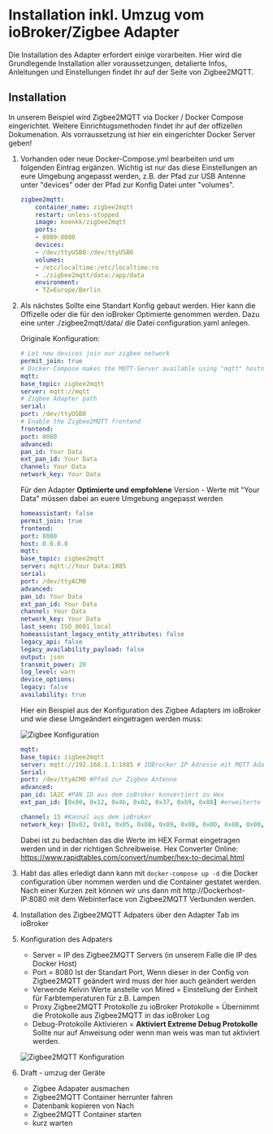 
# Installation inkl. Umzug vom ioBroker/Zigbee Adapter

Die Installation des Adapter erfordert einige vorarbeiten. 
Hier wird die Grundlegende Installation aller voraussetzungen, detalierte Infos, Anleitungen und Einstellungen findet ihr auf der Seite von Zigbee2MQTT.



## Installation

In unserem Beispiel wird Zigbee2MQTT via Docker / Docker Compose eingerichtet. Weitere Einrichtugsmethoden findet ihr auf der offizellen Dokumenation.
Als vorraussetzung ist hier ein eingerichter Docker Server geben!

1. Vorhanden oder neue Docker-Compose.yml bearbeiten und um folgenden Eintrag ergänzen.
    Wichtig ist nur das diese Einstellungen an eure Umgebung angepasst werden, z.B. der Pfad zur USB Antenne unter "devices" oder der Pfad zur Konfig Datei unter "volumes".

    ```yml
    zigbee2mqtt:
        container_name: zigbee2mqtt
        restart: unless-stopped
        image: koenkk/zigbee2mqtt
        ports:
        - 8080:8080
        devices:
        - /dev/ttyUSB0:/dev/ttyUSB0
        volumes:
        - /etc/localtime:/etc/localtime:ro
        - ./zigbee2mqtt/data:/app/data
        environment:
        - TZ=Europe/Berlin
    ```

2. Als nächstes Sollte eine Standart Konfig gebaut werden.
   Hier kann die Offizelle oder die für den ioBroker Optimierte genommen werden.
   Dazu eine unter ./zigbee2mqtt/data/ die Datei configuration.yaml anlegen.

   Originale Konfiguration:

   ```yml
   # Let new devices join our zigbee network
   permit_join: true
   # Docker-Compose makes the MQTT-Server available using "mqtt" hostname
   mqtt:
   base_topic: zigbee2mqtt
   server: mqtt://mqtt
   # Zigbee Adapter path
   serial:
   port: /dev/ttyUSB0
   # Enable the Zigbee2MQTT frontend
   frontend:
   port: 8080
   advanced:
   pan_id: Your Data
   ext_pan_id: Your Data
   channel: Your Data
   network_key: Your Data
   ```

   Für den Adapter **Optimierte und empfohlene** Version - Werte mit "Your Data" müssen dabei an euere Umgebung angepasst werden

   ```yml
   homeassistant: false
   permit_join: true
   frontend:
   port: 8080
   host: 0.0.0.0
   mqtt:
   base_topic: zigbee2mqtt
   server: mqtt://Your Data:1885
   serial:
   port: /dev/ttyACM0
   advanced:
   pan_id: Your Data
   ext_pan_id: Your Data
   channel: Your Data
   network_key: Your Data
   last_seen: ISO_8601_local
   homeassistant_legacy_entity_attributes: false
   legacy_api: false
   legacy_availability_payload: false
   output: json
   transmit_power: 20
   log_level: warn
   device_options:
   legacy: false
   availability: true
   ```
    Hier ein Beispiel aus der Konfiguration des Zigbee Adapters im ioBroker und wie diese Umgeändert eingetragen werden muss:

   ![Zigbee Konfiguration](ing/zigbeeAdpter.png)

   ```yml
   mqtt:
   base_topic: zigbee2mqtt
   server: mqtt://192.168.1.1:1885 # IOBrocker IP Adresse mit MQTT Adapter oder MQTT Server siehe Zigbee2MQTT Doku
   Serial:
   port: /dev/ttyACM0 #Pfad zur Zigbee Antenne
   advanced:
   pan_id: 1A2C #PAN ID aus dem ioBroker konvertiert zu Hex
   ext_pan_id: [0x00, 0x12, 0x4b, 0x02, 0x37, 0xb9, 0x88] #erweiterte PAN ID aus dem ioBroker und in der schreibweise [0xDD, 0xDD, 0xDD, 0xDD, 0xDD, 0xDD, 0xDD, 0xDD]

   channel: 15 #Kannal aus dem ioBroker
   network_key: [0x02, 0x03, 0x05, 0x08, 0x09, 0x0B, 0x0D, 0x0B, 0x00, 0x02, 0x04, 0x07, 0x08, 0x0A, 0x0C, 0x0D] # Netzwerkkey/Transportschlüssel und in der schreibweise [0xDD, 0xDD, 0xDD, 0xDD, 0xDD, 0xDD, 0xDD, 0xDD]
   ```
   Dabei ist zu bedachten das die Werte im HEX Format eingetragen werden und in der richtigen Schreibweise.
   Hex Converter Online: https://www.rapidtables.com/convert/number/hex-to-decimal.html
3. Habt das alles erledigt dann kann mit `docker-compose up -d` die Docker configuration über nommen werden und die Container gestatet werden.
   Nach einer Kurzen zeit können wir uns dann mit http://Dockerhost-IP:8080 mit dem Webinterface von Zigbee2MQTT Verbunden werden.

4. Installation des Zigbee2MQTT Adpaters über den Adapter Tab im ioBroker

5. Konfiguration des Adpaters
   - Server = IP des Zigbee2MQTT Servers (in unserem Falle die IP des Docker Host)
   - Port = 8080 Ist der Standart Port, Wenn dieser in der Config von Zigbee2MQTT geändert wird muss der hier auch geändert werden
   - Verwende Kelvin Werte anstelle von Mired = Einstellung der Einheit für Farbtemperaturen für z.B. Lampen
   - Proxy Zigbee2MQTT Protokolle zu ioBroker Protokolle = Übernimmt die Protokolle aus Zigbee2MQTT in das ioBroker Log
   - Debug-Protokolle Aktivieren = **Aktiviert Extreme Debug Protokolle** Sollte nur auf Anweisung oder wenn man weis was man tut aktiviert werden. 
   
   ![Zigbee2MQTT Konfiguration](ing/Zigbee2MQTT_Adapter.png)

6. Draft - umzug der Geräte
   - Zigbee Adapater ausmachen
   - Zigbee2MQTT Container herrunter fahren
   - Datenbank kopieren von Nach
   - Zigbee2MQTT Container starten
   - kurz warten